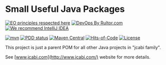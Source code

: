 # Small Useful Java Packages

[![EO principles respected here](https://www.elegantobjects.org/badge.svg)](https://www.elegantobjects.org)
[![DevOps By Rultor.com](https://www.rultor.com/b/jcabi/jcabi)](https://www.rultor.com/p/jcabi/jcabi)
[![We recommend IntelliJ IDEA](https://www.elegantobjects.org/intellij-idea.svg)](https://www.jetbrains.com/idea/)

[![mvn](https://github.com/jcabi/jcabi/actions/workflows/mvn.yml/badge.svg)](https://github.com/jcabi/jcabi/actions/workflows/mvn.yml)
[![PDD status](https://www.0pdd.com/svg?name=jcabi/jcabi)](https://www.0pdd.com/p?name=jcabi/jcabi)
[![Maven Central](https://maven-badges.herokuapp.com/maven-central/com.jcabi/jcabi/badge.svg)](https://maven-badges.herokuapp.com/maven-central/com.jcabi/jcabi)
[![Hits-of-Code](https://hitsofcode.com/github/jcabi/jcabi)](https://hitsofcode.com/view/github/jcabi/jcabi)
[![License](https://img.shields.io/badge/license-MIT-green.svg)](https://github.com/jcabi/jcabi/blob/master/LICENSE.txt)

This project is just a parent POM for all other
Java projects in "jcabi family".

See [www.jcabi.com](http://www.jcabi.com/) website for more details.
